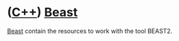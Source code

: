 # ([C++](Cpp.md)) [Beast](CppBeast.md)

[Beast](CppBeast.md) contain the resources to work with the tool BEAST2.
